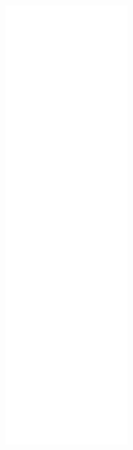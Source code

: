 <!-- If you're using "master" as default branch -->
![Metrics](https://github.com/Gorott/Gorott/blob/main/github-metrics.svg)
